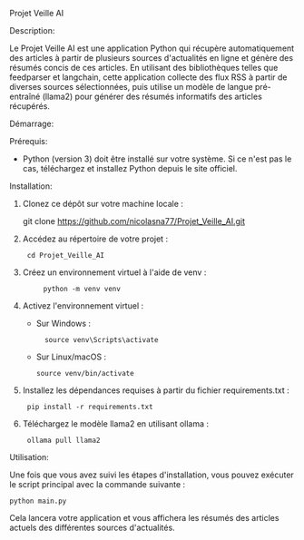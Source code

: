 Projet Veille AI

Description:

Le Projet Veille AI est une application Python qui récupère automatiquement des articles à partir de plusieurs sources d'actualités en ligne et génère des résumés concis de ces articles. En utilisant des bibliothèques telles que feedparser et langchain, cette application collecte des flux RSS à partir de diverses sources sélectionnées, puis utilise un modèle de langue pré-entraîné (llama2) pour générer des résumés informatifs des articles récupérés. 

Démarrage:

Prérequis:
- Python (version 3) doit être installé sur votre système. 
  Si ce n'est pas le cas, téléchargez et installez Python depuis le site officiel.


Installation:

1. Clonez ce dépôt sur votre machine locale :
    
	git clone https://github.com/nicolasna77/Projet_Veille_AI.git

2. Accédez au répertoire de votre projet :

   		cd Projet_Veille_AI

4. Créez un environnement virtuel à l'aide de venv :

    		python -m venv venv

5. Activez l'environnement virtuel :
    - Sur Windows :
        
    		source venv\Scripts\activate

    - Sur Linux/macOS :
       
		  source venv/bin/activate

6. Installez les dépendances requises à partir du fichier requirements.txt :

   		pip install -r requirements.txt

7. Téléchargez le modèle llama2 en utilisant ollama :
    
		ollama pull llama2

Utilisation:

Une fois que vous avez suivi les étapes d'installation, vous pouvez exécuter le script principal avec la commande suivante :

    python main.py

Cela lancera votre application et vous affichera les résumés des articles actuels des différentes sources d'actualités.
